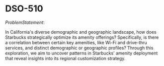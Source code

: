# DSO-510

$Problem Statement:$ 

In California's diverse demographic and geographic landscape, how does Starbucks strategically optimize its amenity offerings? Specifically, is there a correlation between certain key amenities, like Wi-Fi and drive-thru services, and distinct demographic or geographic profiles? Through this exploration, we aim to uncover patterns in Starbucks' amenity deployment that reveal insights into its regional customization strategy.
